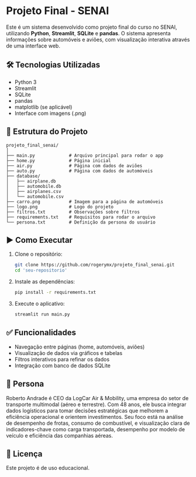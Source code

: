 
# Projeto Final - SENAI

Este é um sistema desenvolvido como projeto final do curso no SENAI, utilizando **Python**, **Streamlit**, **SQLite** e **pandas**. O sistema apresenta informações sobre automóveis e aviões, com visualização interativa através de uma interface web.

## 🛠 Tecnologias Utilizadas

- Python 3
- Streamlit
- SQLite
- pandas
- matplotlib (se aplicável)
- Interface com imagens (.png)

## 📁 Estrutura do Projeto

```
projeto_final_senai/
│
├── main.py             # Arquivo principal para rodar o app
├── home.py             # Página inicial
├── air.py              # Página com dados de aviões
├── auto.py             # Página com dados de automóveis
├── database/
│   ├── airplane.db
│   ├── automobile.db
│   ├── airplanes.csv
│   └── automobile.csv
├── carro.png           # Imagem para a página de automóveis
├── logo.png            # Logo do projeto
├── filtros.txt         # Observações sobre filtros
├── requirements.txt    # Requisitos para rodar o arquivo
└── persona.txt         # Definição da persona do usuário
```

## ▶️ Como Executar

1. Clone o repositório:
   ```bash
   git clone https://github.com/rogerymx/projeto_final_senai.git
   cd 'seu-repositorio'
   ```

2. Instale as dependências:
   ```bash
   pip install -r requirements.txt
   ```

3. Execute o aplicativo:
   ```bash
   streamlit run main.py
   ```

## ✅ Funcionalidades

- Navegação entre páginas (home, automóveis, aviões)
- Visualização de dados via gráficos e tabelas
- Filtros interativos para refinar os dados
- Integração com banco de dados SQLite

## 🧑 Persona

Roberto Andrade é CEO da LogCar Air & Mobility, uma empresa do setor de transporte multimodal (aéreo e terrestre). Com 48 anos, ele busca integrar dados logísticos para tomar decisões estratégicas que melhorem a eficiência operacional e orientem investimentos. Seu foco está na análise de desempenho de frotas, consumo de combustível, e visualização clara de indicadores-chave como carga transportada, desempenho por modelo de veículo e eficiência das companhias aéreas.

## 📄 Licença

Este projeto é de uso educacional.
